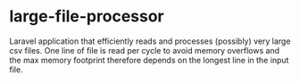 # large-file-processor
Laravel application that efficiently reads and processes (possibly) very large csv files. One line of file is read per cycle to avoid memory overflows and the max memory footprint therefore depends on the longest line in the input file.
